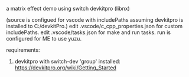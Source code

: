 a matrix effect demo using switch devkitpro (libnx)

(source is configued for vscode with includePaths assuming devkitpro is installed to C:/devkitPro.)
edit .vscode/c_cpp_properties.json for custom includePaths.
edit .vscode/tasks.json for make and run tasks. run is configured for ME to use yuzu.

requirements:

1. devkitpro with switch-dev 'group' installed: https://devkitpro.org/wiki/Getting_Started
